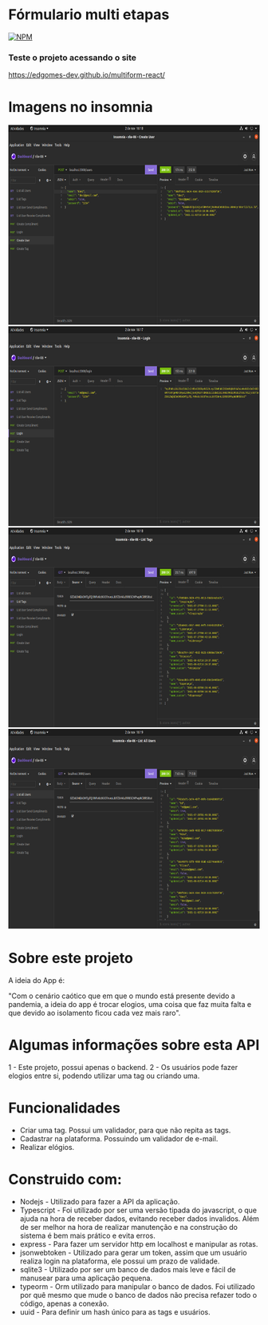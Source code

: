 # Fórmulario multi etapas
[![NPM](https://img.shields.io/npm/l/react)](https://github.com/edgomes-dev/multiform-react/blob/main/LICENSE)
### Teste o projeto acessando o site
https://edgomes-dev.github.io/multiform-react/

# Imagens no insomnia
<div align="center">
  <img height="400em" src="./src/assets/img-1.png" />
  <img height="400em" src="./src/assets/img-2.png" />
  <img height="400em" src="./src/assets/img-3.png" />
  <img height="400em" src="./src/assets/img-4.png" />
</div>

# Sobre este  projeto
A ideia do App é:

"Com o cenário caótico que em que o mundo está presente devido a pandemia, a ideia do app é trocar elogios, uma coisa que faz muita falta e que devido ao isolamento ficou cada vez mais raro".

# Algumas informações sobre esta API

1 - Este projeto, possui apenas o backend.
2 - Os usuários pode fazer elogios entre si, podendo utilizar uma tag ou criando uma.

# Funcionalidades

* Criar uma tag. Possui um validador, para que não repita as tags.
* Cadastrar na plataforma. Possuindo um validador de e-mail.
* Realizar elógios.

# Construido com:
* Nodejs - Utilizado para fazer a API da aplicação.
* Typescript - Foi utilizado por ser uma versão tipada do javascript, o que ajuda na hora de receber dados, evitando receber dados invalidos. Além de ser melhor na hora de realizar manutenção e na construção do sistema é bem mais prático e evita erros.
* express - Para fazer um servidor http em localhost e manipular as rotas.
* jsonwebtoken - Utilizado para gerar um token, assim que um usuário realiza login na plataforma, ele possui um prazo de validade.
* sqlite3 - Utilizado por ser um banco de dados mais leve e fácil de manusear para uma aplicação pequena.
* typeorm - Orm utilizado para manipular o banco de dados. Foi utilizado por quê mesmo que mude o banco de dados não precisa refazer todo o código, apenas a conexão.
* uuid - Para definir um hash único para as tags e usuários.
